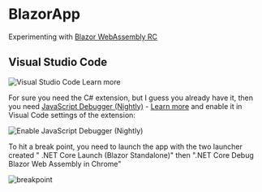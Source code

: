 # BlazorApp
Experimenting with [Blazor WebAssembly RC](https://devblogs.microsoft.com/aspnet/blazor-webassembly-3-2-0-release-candidate-now-available/)

## Visual Studio Code

![Visual Studio Code Learn more](https://pbs.twimg.com/media/EW6rb6KXQAcZ1Qy?format=jpg&name=medium)


For sure you need the C# extension, but I guess you already have it, then you need [JavaScript Debugger (Nightly)](https://marketplace.visualstudio.com/items?itemName=ms-vscode.js-debug-nightly) - [Learn more](https://docs.microsoft.com/en-us/aspnet/core/blazor/debug?tabs=visual-studio-code&view=aspnetcore-3.1#vscode
) and enable it in Visual Code settings of the extension:

![Enable JavaScript Debugger (Nightly)](https://pbs.twimg.com/media/EW6sUsrXsAAeTT9?format=jpg&name=large)

To hit a break point, you need to launch the app with the two launcher created " .NET Core Launch (Blazor Standalone)" then ".NET Core Debug Blazor Web Assembly in Chrome"

![breakpoint](https://pbs.twimg.com/media/EW6wkrsXQAAcow9?format=jpg&name=large)